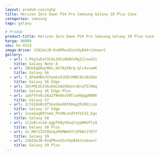 ```yaml
---
layout: produk-casinghp
title: Horizon Zero Dawn PS4 Pro Samsung Galaxy S9 Plus Case
categories: samsung
tags: galaxy

# Produk
product-title: Horizon Zero Dawn PS4 Pro Samsung Galaxy S9 Plus Case
harga: 90000
sku: hn-4314
image-drive: 1ZA2UoJB-RxQPRnx6IotHyB44rLVmxwrC
gallery:
  - url: 1-PUySsDzF3C6o185zAbRVzMgI1lnwSS1
    title: Galaxy Note 8
  - url: 1BUnEgQAqcNOu_bblNjKBrq-qlc4sswmK
    title: Galaxy S6
  - url: 1_QFA4HKhJSYpebsOJEBtXMBl85iNcDGe
    title: Galaxy S6 Edge
  - url: 1UtFMLbCIV6obGLkAUVBwVzvBrqf5lHAq
    title: Galaxy S6 Edge Plus
  - url: 1pkFYhV6s3AaZfWh6kxVNTiw9dgqpN8Wh
    title: Galaxy S7
  - url: 1CtGIAGKL0f5kaSEeOQfKReg2RzNS1ioo
    title: Galaxy S7 Edge
  - url: 1sseGeqKDTnA4_PVnMLVndY4fkC5Z_Egx
    title: Galaxy S8
  - url: 1l2u8czu1A-ggpT60yS0uq7xypNHVF5jQ
    title: Galaxy S8 Plus
  - url: 1n_HHf1ZSYOGUqzMXMWmkTC1P6Bt1fOTf
    title: Galaxy S9
  - url: 1ZA2UoJB-RxQPRnx6IotHyB44rLVmxwrC
    title: Galaxy S9 Plus
---
```

